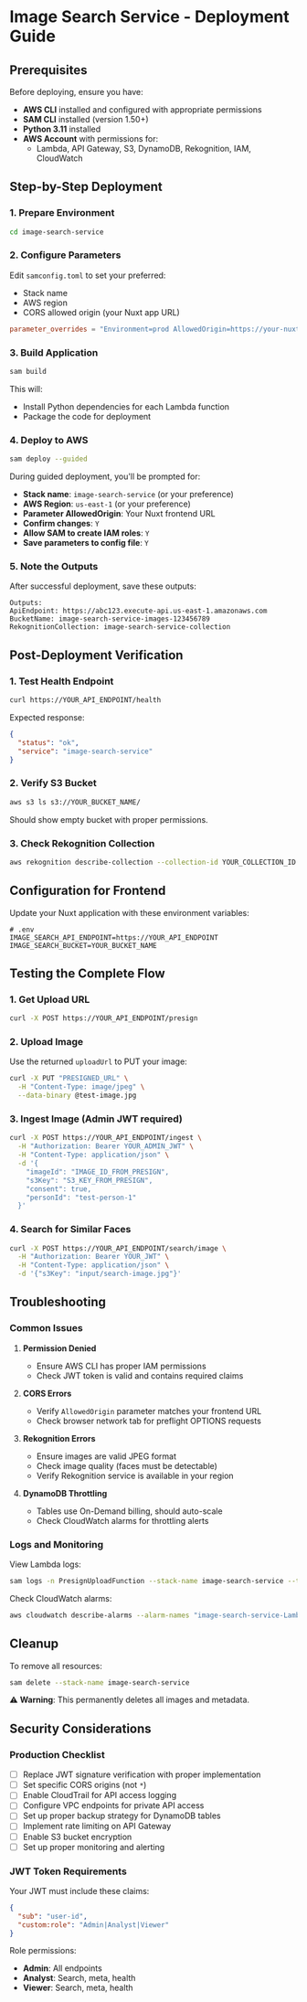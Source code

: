 # Image Search Service - Deployment Guide

## Prerequisites

Before deploying, ensure you have:

- **AWS CLI** installed and configured with appropriate permissions
- **SAM CLI** installed (version 1.50+)
- **Python 3.11** installed
- **AWS Account** with permissions for:
  - Lambda, API Gateway, S3, DynamoDB, Rekognition, IAM, CloudWatch

## Step-by-Step Deployment

### 1. Prepare Environment

```bash
cd image-search-service
```

### 2. Configure Parameters

Edit `samconfig.toml` to set your preferred:
- Stack name
- AWS region
- CORS allowed origin (your Nuxt app URL)

```toml
parameter_overrides = "Environment=prod AllowedOrigin=https://your-nuxt-app.com"
```

### 3. Build Application

```bash
sam build
```

This will:
- Install Python dependencies for each Lambda function
- Package the code for deployment

### 4. Deploy to AWS

```bash
sam deploy --guided
```

During guided deployment, you'll be prompted for:
- **Stack name**: `image-search-service` (or your preference)
- **AWS Region**: `us-east-1` (or your preference)  
- **Parameter AllowedOrigin**: Your Nuxt frontend URL
- **Confirm changes**: `Y`
- **Allow SAM to create IAM roles**: `Y`
- **Save parameters to config file**: `Y`

### 5. Note the Outputs

After successful deployment, save these outputs:

```
Outputs:
ApiEndpoint: https://abc123.execute-api.us-east-1.amazonaws.com
BucketName: image-search-service-images-123456789
RekognitionCollection: image-search-service-collection
```

## Post-Deployment Verification

### 1. Test Health Endpoint

```bash
curl https://YOUR_API_ENDPOINT/health
```

Expected response:
```json
{
  "status": "ok",
  "service": "image-search-service"
}
```

### 2. Verify S3 Bucket

```bash
aws s3 ls s3://YOUR_BUCKET_NAME/
```

Should show empty bucket with proper permissions.

### 3. Check Rekognition Collection

```bash
aws rekognition describe-collection --collection-id YOUR_COLLECTION_ID
```

## Configuration for Frontend

Update your Nuxt application with these environment variables:

```env
# .env
IMAGE_SEARCH_API_ENDPOINT=https://YOUR_API_ENDPOINT
IMAGE_SEARCH_BUCKET=YOUR_BUCKET_NAME
```

## Testing the Complete Flow

### 1. Get Upload URL

```bash
curl -X POST https://YOUR_API_ENDPOINT/presign
```

### 2. Upload Image

Use the returned `uploadUrl` to PUT your image:

```bash
curl -X PUT "PRESIGNED_URL" \
  -H "Content-Type: image/jpeg" \
  --data-binary @test-image.jpg
```

### 3. Ingest Image (Admin JWT required)

```bash
curl -X POST https://YOUR_API_ENDPOINT/ingest \
  -H "Authorization: Bearer YOUR_ADMIN_JWT" \
  -H "Content-Type: application/json" \
  -d '{
    "imageId": "IMAGE_ID_FROM_PRESIGN",
    "s3Key": "S3_KEY_FROM_PRESIGN", 
    "consent": true,
    "personId": "test-person-1"
  }'
```

### 4. Search for Similar Faces

```bash
curl -X POST https://YOUR_API_ENDPOINT/search/image \
  -H "Authorization: Bearer YOUR_JWT" \
  -H "Content-Type: application/json" \
  -d '{"s3Key": "input/search-image.jpg"}'
```

## Troubleshooting

### Common Issues

1. **Permission Denied**
   - Ensure AWS CLI has proper IAM permissions
   - Check JWT token is valid and contains required claims

2. **CORS Errors**
   - Verify `AllowedOrigin` parameter matches your frontend URL
   - Check browser network tab for preflight OPTIONS requests

3. **Rekognition Errors**
   - Ensure images are valid JPEG format
   - Check image quality (faces must be detectable)
   - Verify Rekognition service is available in your region

4. **DynamoDB Throttling**
   - Tables use On-Demand billing, should auto-scale
   - Check CloudWatch alarms for throttling alerts

### Logs and Monitoring

View Lambda logs:
```bash
sam logs -n PresignUploadFunction --stack-name image-search-service --tail
```

Check CloudWatch alarms:
```bash
aws cloudwatch describe-alarms --alarm-names "image-search-service-Lambda-Errors"
```

## Cleanup

To remove all resources:

```bash
sam delete --stack-name image-search-service
```

⚠️ **Warning**: This permanently deletes all images and metadata.

## Security Considerations

### Production Checklist

- [ ] Replace JWT signature verification with proper implementation
- [ ] Set specific CORS origins (not `*`)
- [ ] Enable CloudTrail for API access logging
- [ ] Configure VPC endpoints for private API access
- [ ] Set up proper backup strategy for DynamoDB tables
- [ ] Implement rate limiting on API Gateway
- [ ] Enable S3 bucket encryption
- [ ] Set up proper monitoring and alerting

### JWT Token Requirements

Your JWT must include these claims:
```json
{
  "sub": "user-id",
  "custom:role": "Admin|Analyst|Viewer"
}
```

Role permissions:
- **Admin**: All endpoints
- **Analyst**: Search, meta, health
- **Viewer**: Search, meta, health